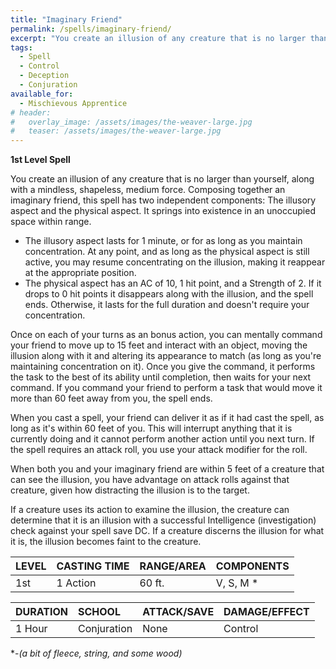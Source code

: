 ```yaml
---
title: "Imaginary Friend"
permalink: /spells/imaginary-friend/
excerpt: "You create an illusion of any creature that is no larger than yourself, along with a mindless, shapeless, medium force - composing together an imaginary friend."
tags:
  - Spell
  - Control
  - Deception
  - Conjuration
available_for:
  - Mischievous Apprentice
# header:
#   overlay_image: /assets/images/the-weaver-large.jpg
#   teaser: /assets/images/the-weaver-large.jpg
---
```


**1st Level Spell**

You create an illusion of any creature that is no larger than yourself, along with a mindless, shapeless, medium force. Composing together an imaginary friend, this spell has two independent components: The illusory aspect and the physical aspect. It springs into existence in an unoccupied space within range.

- The illusory aspect lasts for 1 minute, or for as long as you maintain concentration. At any point, and as long as the physical aspect is still active, you may resume concentrating on the illusion, making it reappear at the appropriate position.
- The physical aspect has an AC of 10, 1 hit point, and a Strength of 2. If it drops to 0 hit points it disappears along with the illusion, and the spell ends. Otherwise, it lasts for the full duration and doesn't require your concentration.

Once on each of your turns as an bonus action, you can mentally command your friend to move up to 15 feet and interact with an object, moving the illusion along with it and altering its appearance to match (as long as you're maintaining concentration on it). Once you give the command, it performs the task to the best of its ability until completion, then waits for your next command. If you command your friend to perform a task that would move it more than 60 feet away from you, the spell ends.

When you cast a spell, your friend can deliver it as if it had cast the spell, as long as it's within 60 feet of you. This will interrupt anything that it is currently doing and it cannot perform another action until you next turn. If the spell requires an attack roll, you use your attack modifier for the roll.

When both you and your imaginary friend are within 5 feet of a creature that can see the illusion, you have advantage on attack rolls against that creature, given how distracting the illusion is to the target.

If a creature uses its action to examine the illusion, the creature can determine that it is an illusion with a successful Intelligence (investigation) check against your spell save DC. If a creature discerns the illusion for what it is, the illusion becomes faint to the creature.

| LEVEL          | CASTING TIME   | RANGE/AREA     | COMPONENTS     |
| :------------- | :------------- | :------------- | :------------- |
| 1st            | 1 Action <i class="fa-solid fa-registered"></i>     | 60 ft.         | V, S, M *      |

| DURATION       | SCHOOL         | ATTACK/SAVE    | DAMAGE/EFFECT  |
| :------------- | :------------- | :------------- | :------------- |
| <i class="fa-solid fa-copyright"></i> 1 Hour       | Conjuration  | None         | Control     |

\*-*(a bit of fleece, string, and some wood)*
